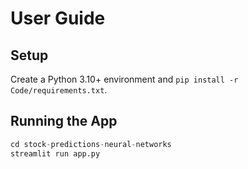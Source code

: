 # User Guide

## Setup

Create a Python 3.10+ environment and `pip install -r Code/requirements.txt`.



## Running the App
```python
cd stock-predictions-neural-networks
streamlit run app.py
```